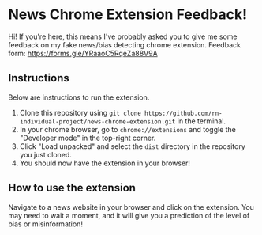 # News Chrome Extension Feedback!

Hi! If you're here, this means I've probably asked you to give me some feedback on my fake news/bias detecting chrome extension. Feedback form: https://forms.gle/YRaaoC5RqeZa88V9A

## Instructions

Below are instructions to run the extension.

1. Clone this repository using `git clone https://github.com/rn-individual-project/news-chrome-extension.git` in the terminal.
2. In your chrome browser, go to `chrome://extensions` and toggle the "Developer mode" in the top-right corner.
3. Click "Load unpacked" and select the `dist` directory in the repository you just cloned.
4. You should now have the extension in your browser!

## How to use the extension

Navigate to a news website in your browser and click on the extension. You may need to wait a moment, and it will give you a prediction of the level of bias or misinformation!

